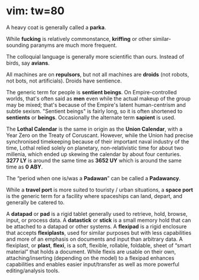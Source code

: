 # vim: tw=80

A heavy coat is generally called a **parka**.

While **fucking** is relatively commonstance, **kriffing** or other
similar-sounding paranyms are much more frequent.

The colloquial language is generally more scientific than ours. Instead of
birds, say **avians**.

All machines are on **repulsors**, but not all machines are **droids** (not
robots, not bots, not artificials). Droids have sentience.

The generic term for people is **sentient beings**. On Empire-controlled worlds,
that's often said as **men** even while the actual makeup of the group may be
mixed; that's because of the Empire's latent human-centrism and subtle sexism.
"Sentient beings" is fairly long, so it is often shortened to **sentients** or
**beings**. Occasionally the alternate term **sapient** is used.

The **Lothal Calendar** is the same in origin as the **Union Calendar**, with a
Year Zero on the Treaty of Coruscant. However, while the Union had precise
synchronised timekeeping because of their important naval industry of the time,
Lothal relied solely on planetary, non-relativistic time for about two millenia,
which ended up skewing the calendar by about four centuries. **3277 LY** is
around the same time as **3652 UY** which is around the same time as **0 ABY**.

The “period when one is/was a **Padawan**” can be called a **Padawancy**.

While a **travel port** is more suited to touristy / urban situations, a **space
port** is the generic term for a facility where spaceships can land, depart, and
generally be catered to.

A **datapad** or **pad** is a rigid tablet generally used to retrieve, hold,
browse, input, or process data. A **datastick** or **stick** is a small memory
hold that can be attached to a datapad or other systems. A **flexipad** is a
rigid enclosure that accepts **flexiplasts**, used for similar purposes but with
less capabilities and more of an emphasis on documents and input than arbitrary
data. A flexiplast, or **plast**, **flexi**, is a soft, flexible, rollable,
foldable, sheet of “smart material” that holds a document. While flexis are
usable on their own, attaching/inserting (depending on the model) to a flexipad
enhances capabilities and enables easier input/transfer as well as more powerful
editing/analysis tools.
